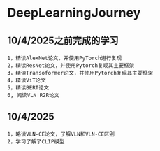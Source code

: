 # DeepLearningJourney

## 10/4/2025之前完成的学习
    1，精读AlexNet论文，并使用PyTorch进行复现
    2，精读ResNet论文，并使用Pytorch复现其主要框架
    3，精读Transoformer论文，并使用Pytorch复现其主要框架
    4，精读ViT论文
    5，精读BERT论文
    6, 阅读VLN R2R论文

## 10/4/2025
    1，略读VLN-CE论文，了解VLN和VLN-CE区别
    2，学习了解了CLIP模型
